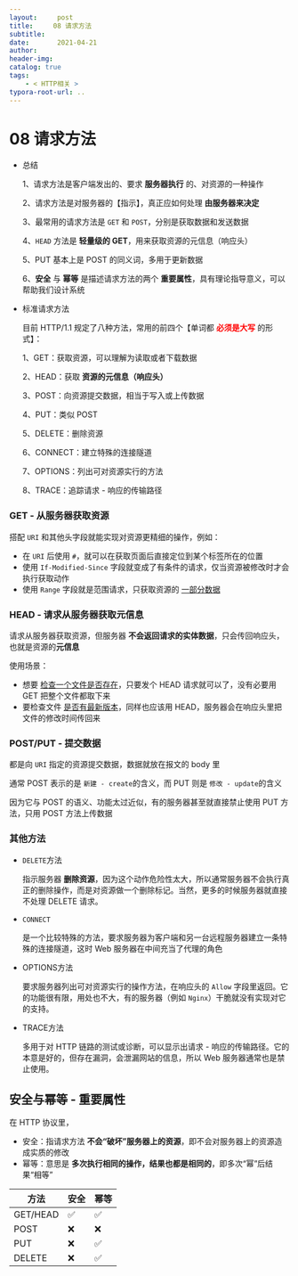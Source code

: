 ```yaml
---
layout:     post
title:     08 请求方法
subtitle:  
date:       2021-04-21
author:     
header-img: 
catalog: true
tags:
    - < HTTP相关 >
typora-root-url: ..
---
```


# 08 请求方法

- 总结

    1、请求方法是客户端发出的、要求 **服务器执行** 的、对资源的一种操作

    2、请求方法是对服务器的【指示】，真正应如何处理 **由服务器来决定**

    3、最常用的请求方法是 `GET` 和 `POST`，分别是获取数据和发送数据

    4、`HEAD` 方法是 **轻量级的 GET**，用来获取资源的元信息（响应头）

    5、PUT 基本上是 POST 的同义词，多用于更新数据

    6、**安全** 与 **幂等** 是描述请求方法的两个 **重要属性**，具有理论指导意义，可以帮助我们设计系统



- 标准请求方法

    目前 HTTP/1.1 规定了八种方法，常用的前四个【单词都 **<span style="color:red">必须是大写</span>** 的形式】：

    1、GET：获取资源，可以理解为读取或者下载数据

    2、HEAD：获取 **资源的元信息（响应头）**

    3、POST：向资源提交数据，相当于写入或上传数据

    4、PUT：类似 POST

    5、DELETE：删除资源

    6、CONNECT：建立特殊的连接隧道

    7、OPTIONS：列出可对资源实行的方法

    8、TRACE：追踪请求 - 响应的传输路径

### GET - 从服务器获取资源
搭配 `URI` 和其他头字段就能实现对资源更精细的操作，例如：
-   在 `URI` 后使用 `#`，就可以在获取页面后直接定位到某个标签所在的位置
-   使用 `If-Modified-Since` 字段就变成了有条件的请求，仅当资源被修改时才会执行获取动作
-   使用 `Range` 字段就是范围请求，只获取资源的 <u>一部分数据</u>

### HEAD - 请求从服务器获取元信息
请求从服务器获取资源，但服务器 **不会返回请求的实体数据**，只会传回响应头，也就是资源的**元信息**

使用场景：
-   想要 <u>检查一个文件是否存在</u>，只要发个 HEAD 请求就可以了，没有必要用 GET 把整个文件都取下来
-   要检查文件 <u>是否有最新版本</u>，同样也应该用 HEAD，服务器会在响应头里把文件的修改时间传回来

### POST/PUT - 提交数据
都是向 `URI` 指定的资源提交数据，数据就放在报文的 body 里

通常 POST 表示的是 `新建 - create`的含义，而 PUT 则是 `修改 - update`的含义

因为它与 POST 的语义、功能太过近似，有的服务器甚至就直接禁止使用 PUT 方法，只用 POST 方法上传数据

### 其他方法
- `DELETE`方法

    指示服务器 **删除资源**，因为这个动作危险性太大，所以通常服务器不会执行真正的删除操作，而是对资源做一个删除标记。当然，更多的时候服务器就直接不处理 DELETE 请求。

- `CONNECT`

    是一个比较特殊的方法，要求服务器为客户端和另一台远程服务器建立一条特殊的连接隧道，这时 Web 服务器在中间充当了代理的角色

- OPTIONS方法

    要求服务器列出可对资源实行的操作方法，在响应头的 `Allow` 字段里返回。它的功能很有限，用处也不大，有的服务器（例如 `Nginx`）干脆就没有实现对它的支持。

- TRACE方法

    多用于对 HTTP 链路的测试或诊断，可以显示出请求 - 响应的传输路径。它的本意是好的，但存在漏洞，会泄漏网站的信息，所以 Web 服务器通常也是禁止使用。

## 安全与幂等 - 重要属性
在 HTTP 协议里，
-   安全：指请求方法 **不会“破坏”服务器上的资源**，即不会对服务器上的资源造成实质的修改
-   幂等：意思是 **多次执行相同的操作，结果也都是相同的**，即多次“幂”后结果“相等”

| 方法 | 安全  | 幂等 |
| --- | --- | --- |
| GET/HEAD | ✅ | ✅ |
| POST | ❌ | ❌ |
| PUT | ❌ | ✅ |
| DELETE | ❌ | ✅ |
